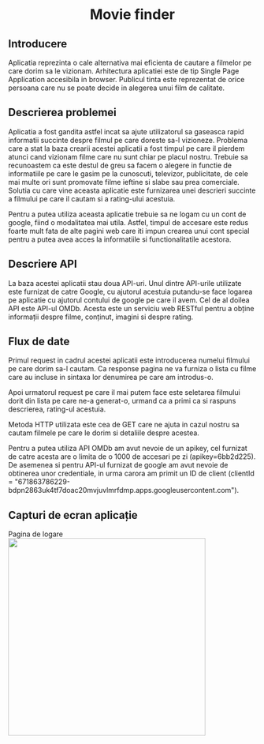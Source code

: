 <h1 align="center">
Movie finder
  </h1>
<h2>
Introducere
  </h2>
 <p>Aplicatia reprezinta o cale alternativa mai eficienta de cautare a filmelor pe care dorim sa le vizionam. Arhitectura aplicatiei este de tip Single Page Application accesibila in browser. Publicul tinta este reprezentat de orice persoana care nu se poate decide in alegerea unui film de calitate.
 </p>
<h2>
Descrierea problemei
  </h2>
<p>
Aplicatia a fost gandita astfel incat sa ajute utilizatorul sa gaseasca rapid informatii succinte despre filmul pe care doreste sa-l vizioneze. Problema care a stat la baza crearii acestei aplicatii a fost timpul pe care il pierdem atunci cand vizionam filme care nu sunt chiar pe placul nostru. Trebuie sa recunoastem ca este destul de greu sa facem o alegere in functie de informatiile pe care le gasim pe la cunoscuti, televizor, publicitate, de cele mai multe ori sunt promovate filme ieftine si slabe sau prea comerciale. Solutia cu care vine aceasta aplicatie este furnizarea unei descrieri succinte a filmului pe care il cautam si a rating-ului acestuia.
</p>
<p> 
Pentru a putea utiliza aceasta aplicatie trebuie sa ne logam cu un cont de google, fiind o modalitatea mai utila. Astfel, timpul de accesare este redus foarte mult fata de alte pagini web care iti impun crearea unui cont special pentru a putea avea acces la informatiile si functionalitatile acestora.
</p>
<h2>
Descriere API
  </h2>  
La baza acestei aplicatii stau doua API-uri. Unul dintre API-urile utilizate este furnizat de catre Google, cu ajutorul acestuia putandu-se face logarea pe aplicatie cu ajutorul contului de google pe care il avem. Cel de al doilea API este API-ul OMDb. Acesta este un serviciu web RESTful pentru a obține informații despre filme, conținut, imagini si despre rating.
<h2>Flux de date</h2>
<p>
  Primul request in cadrul acestei aplicatii este introducerea numelui filmului pe care dorim sa-l cautam. Ca response pagina ne va furniza o lista cu filme care au incluse in sintaxa lor denumirea pe care am introdus-o. </p>
<p>Apoi urmatorul request pe care il mai putem face este seletarea filmului dorit din lista pe care ne-a generat-o, urmand ca a primi ca si raspuns descrierea, rating-ul acestuia.</p>
 <p> Metoda HTTP utilizata este cea de GET care ne ajuta in cazul nostru sa cautam filmele pe care le dorim si detaliile despre acestea.</p>
 <p> Pentru a putea utiliza API OMDb am avut nevoie de un apikey, cel furnizat de catre acesta are o limita de o 1000 de accesari pe zi (apikey=6bb2d225). De asemenea si pentru API-ul furnizat de google am avut nevoie de obtinerea unor credentiale, in urma carora am primit un ID de client (clientId = "671863786229-bdpn2863uk4tf7doac20mvjuvlmrfdmp.apps.googleusercontent.com"). </p>
 <h2>Capturi de ecran aplicație</h2>
 Pagina de logare
 <img src = "https://user-images.githubusercontent.com/83892815/117584356-2352f180-b115-11eb-8585-3ca668528cc7.jpeg" width = "400" />
